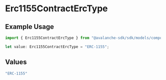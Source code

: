 # Erc1155ContractErcType

## Example Usage

```typescript
import { Erc1155ContractErcType } from "@avalanche-sdk/sdk/models/components";

let value: Erc1155ContractErcType = "ERC-1155";
```

## Values

```typescript
"ERC-1155"
```